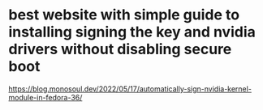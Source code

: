 # best website with simple guide to installing signing the key and nvidia drivers without disabling secure boot

https://blog.monosoul.dev/2022/05/17/automatically-sign-nvidia-kernel-module-in-fedora-36/
